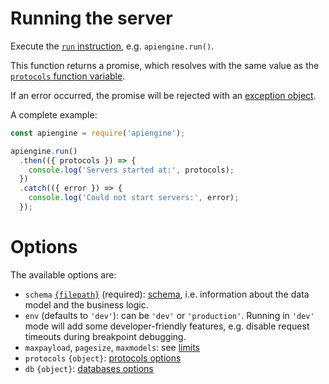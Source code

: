# Running the server

Execute the [`run` instruction](usage.md), e.g. `apiengine.run()`.

This function returns a promise, which resolves with the same value as the
[`protocols` function variable](logging.md#functions-variables).

If an error occurred, the promise will be rejected with an
[exception object](error.md#exceptions-thrown-in-the-server).

A complete example:

<!-- eslint-disable no-unused-vars, no-undef, strict, no-console,
no-restricted-globals, unicorn/catch-error-name, promise/always-return,
promise/prefer-await-to-then -->
```javascript
const apiengine = require('apiengine');

apiengine.run()
  .then(({ protocols }) => {
    console.log('Servers started at:', protocols);
  })
  .catch(({ error }) => {
    console.log('Could not start servers:', error);
  });
```

# Options

The available options are:
  - `schema` [`{filepath}`](configuration.md#filepaths-options) (required):
    [schema](schema.md), i.e. information about the data model and
    the business logic.
  - `env` (defaults to `'dev'`): can be `'dev'` or `'production'`.
    Running in `'dev'` mode will add some developer-friendly features, e.g.
    disable request timeouts during breakpoint debugging.
  - `maxpayload`, `pagesize`, `maxmodels`: see [limits](limits.md#options)
  - `protocols` `{object}`: [protocols options](protocols.md)
  - `db` `{object}`: [databases options](databases.md)
